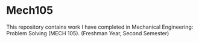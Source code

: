 # Mech105
This repository contains work I have completed in Mechanical Engineering: Problem Solving (MECH 105).
(Freshman Year, Second Semester)
